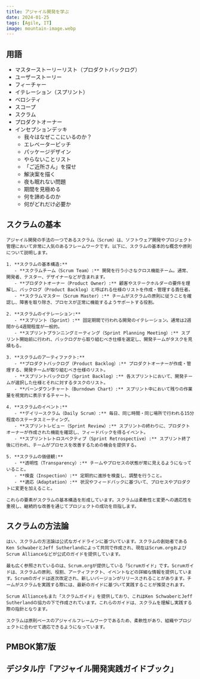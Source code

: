 ```yaml
---
title: アジャイル開発を学ぶ
date: 2024-01-25
tags: [Agile, IT]
image: mountain-image.webp
---
```




## 用語

* マスターストーリーリスト（プロダクトバックログ）
* ユーザーストーリー
* フィーチャー
* イテレーション（スプリント）
* ベロシティ
* スコープ
* スクラム
* プロダクトオーナー
* インセプションデッキ
  * 我々はなぜここにいるのか？
  * エレベーターピッチ
  * パッケージデザイン
  * やらないことリスト
  * 「ご近所さん」を探せ
  * 解決案を描く
  * 夜も眠れない問題
  * 期間を見極める
  * 何を諦めるのか
  * 何がどれだけ必要か


## スクラムの基本

```
アジャイル開発の手法の一つであるスクラム（Scrum）は、ソフトウェア開発やプロジェクト管理において非常に人気のあるフレームワークです。以下に、スクラムの基本的な概念や原則について説明します。

1. **スクラムの基本構造:**
   - **スクラムチーム（Scrum Team）:** 開発を行う小さなクロス機能チーム。通常、開発者、テスター、デザイナーなどが含まれます。
   - **プロダクトオーナー（Product Owner）:** 顧客やステークホルダーの要件を理解し、バックログ（Product Backlog）と呼ばれる仕様のリストを作成・管理する責任者。
   - **スクラムマスター（Scrum Master）:** チームがスクラムの原則に従うことを確認し、障害を取り除き、プロセスが正常に機能するようサポートする役割。

2. **スクラムのイテレーション:**
   - **スプリント（Sprint）:** 固定期間で行われる開発のイテレーション。通常は2週間から4週間程度が一般的。
   - **スプリントプランニングミーティング（Sprint Planning Meeting）:** スプリント開始前に行われ、バックログから取り組むべき仕様を選定し、開発チームがタスクを見積もる。

3. **スクラムのアーティファクト:**
   - **プロダクトバックログ（Product Backlog）:** プロダクトオーナーが作成・管理する、開発チームが取り組むべき仕様のリスト。
   - **スプリントバックログ（Sprint Backlog）:** 各スプリントにおいて、開発チームが選択した仕様とそれに対するタスクのリスト。
   - **バーンダウンチャート（Burndown Chart）:** スプリント中において残りの作業量を視覚的に表示するチャート。

4. **スクラムのイベント:**
   - **デイリースクラム（Daily Scrum）:** 毎日、同じ時間・同じ場所で行われる15分程度のステータスミーティング。
   - **スプリントレビュー（Sprint Review）:** スプリントの終わりに、プロダクトオーナーが作成された機能を確認し、フィードバックを得るイベント。
   - **スプリントレトロスペクティブ（Sprint Retrospective）:** スプリント終了後に行われ、チームがプロセスを改善するための機会を提供する。

5. **スクラムの価値観:**
   - **透明性（Transparency）:** チームやプロセスの状態が常に見えるようになっていること。
   - **検査（Inspection）:** 定期的に進捗を検査し、調整を行うこと。
   - **適応（Adaptation）:** 状況やフィードバックに基づいて、プロセスやプロダクトに変更を加えること。

これらの要素がスクラムの基本構造を形成しています。スクラムは柔軟性と変更への適応性を重視し、継続的な改善を通じてプロジェクトの成功を目指します。
```


## スクラムの方法論

```
はい、スクラムの方法論は公式なガイドラインに基づいています。スクラムの創始者であるKen SchwaberとJeff Sutherlandによって共同で作成され、現在はScrum.orgおよびScrum Allianceなどが公式のガイドを提供しています。

最も広く参照されているのは、Scrum.orgが提供している「Scrumガイド」です。Scrumガイドは、スクラムの原則、役割、アーティファクト、イベントなどの詳細な情報を提供しています。Scrumのガイドは逐次改定され、新しいバージョンがリリースされることがあります。チームがスクラムを実践する際には、最新のガイドに基づいて実践することが推奨されます。

Scrum Allianceもまた「スクラムガイド」を提供しており、これはKen SchwaberとJeff Sutherlandの協力の下で作成されています。これらのガイドは、スクラムを理解し実践する際の指針となります。

スクラムは原則ベースのアジャイルフレームワークであるため、柔軟性があり、組織やプロジェクトに合わせて適応できるようになっています。
```


## PMBOK第7版


## デジタル庁「アジャイル開発実践ガイドブック」

